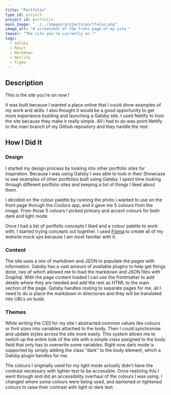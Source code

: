 ```yaml
---
title: "Portfolio"
type_id: project
project_id: portfolio
main_image: "../../images/projects/portfolio.png"
image_alt: "A screenshot of the front page of my site."
teaser: "The site you're currently on !"
tags:
  - Gatsby
  - React
  - Markdown
  - Netlify
  - Figma
---
```


## Description

This is the site you're on now !

It was built because I wanted a place online that I could show examples of my work and skills. I also thought it would be a good opportunity to get more experience building and launching a Gatsby site. I used Netlify to host the site because they make it really simple. All I had to do was point Netlify to the main branch of my Github repository and they handle the rest.

## How I Did It

### Design

I started my design process by looking into other portfolio sites for inspiration. Because I was using Gatsby I was able to look in their Showcase to see examples of other portfolios built using Gatsby. I spent time looking through different portfolio sites and keeping a list of things I liked about them.

I decided on the colour palette by running the photo i wanted to use on the front page through the Coolors app, and it gave me 5 colours from the image. From those 5 colours I picked primary and accent colours for both dark and light mode.

Once I had a list of portfolio concepts I liked and a colour palette to work with, I started trying concepts out together. I used [Figma](https://www.figma.com) to create all of my website mock ups because I am most familiar with it.

### Content

The site uses a mix of markdown and JSON to populate the pages with information. Gatsby has a vast amount of available plugins to help get things done, two of which allowed me to load the markdown and JSON files with Graphql. With the page content loaded I can use the frontmatter to add details where they are needed and add the rest as HTML to the main section of the page. Gatsby handles routing to separate pages for me, all I need to do is place the markdown in directories and they will be translated into URLs on build.

### Themes

While writing the CSS for my site I abstracted common values like colours or font sizes into variables attached to the body. Then I could synchronise and update styles across the site more easily. This system allows me to switch up the entire look of the site with a simple class assigned to the body field that only has to overwrite some variables. Right now dark mode is supported by simply adding the class "dark" to the body element, which a Gatsby plugin handles for me.

The colours I originally used for my light mode actually didn't have the contrast necessary with lighter text to be accessible. Once realizing this I went through and did an accessibility overhaul of the colours I was using. I changed where some colours were being used, and darkened or lightened colours to raise their contrast with light or dark text.
